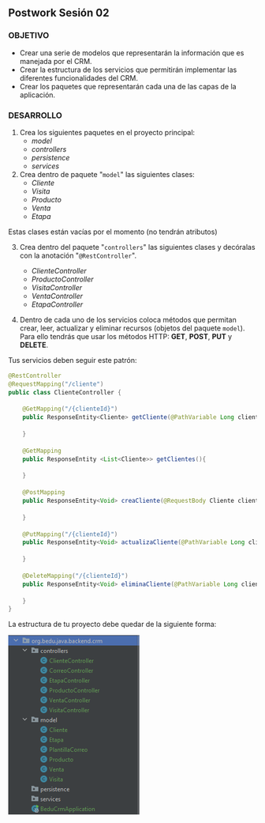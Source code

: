 ## Postwork Sesión 02

### OBJETIVO
- Crear una serie de modelos que representarán la información que es manejada por el CRM.
- Crear la estructura de los servicios que permitirán implementar las diferentes funcionalidades del CRM.
- Crear los paquetes que representarán cada una de las capas de la aplicación.


### DESARROLLO

1. Crea los siguientes paquetes en el proyecto principal:
    - *model*
    - *controllers*
    - *persistence*
    - *services*
2. Crea dentro de paquete "`model`" las siguientes clases:
    - *Cliente*
    - *Visita*
    - *Producto*
    - *Venta*
    - *Etapa*

Estas clases están vacías por el momento (no tendrán atributos)

3. Crea dentro del paquete "`controllers`" las siguientes clases y decóralas con la anotación "`@RestController`".
    - *ClienteController*
    - *ProductoController*
    - *VisitaController*
    - *VentaController*
    - *EtapaController*
    
4. Dentro de cada uno de los servicios coloca métodos que permitan crear, leer, actualizar y eliminar recursos (objetos del paquete `model`). Para ello tendrás que usar los métodos HTTP: **GET**, **POST**, **PUT** y **DELETE**.

Tus servicios deben seguir este patrón:

```java
@RestController
@RequestMapping("/cliente")
public class ClienteController {

    @GetMapping("/{clienteId}")
    public ResponseEntity<Cliente> getCliente(@PathVariable Long clienteId){

    }

    @GetMapping
    public ResponseEntity <List<Cliente>> getClientes(){

    }

    @PostMapping
    public ResponseEntity<Void> creaCliente(@RequestBody Cliente cliente){

    }

    @PutMapping("/{clienteId}")
    public ResponseEntity<Void> actualizaCliente(@PathVariable Long clienteId, @RequestBody Cliente cliente){

    }

    @DeleteMapping("/{clienteId}")
    public ResponseEntity<Void> eliminaCliente(@PathVariable Long clienteId){

    }
}
```


La estructura de tu proyecto debe quedar de la siguiente forma:

![imagen](img/img_01.png)

